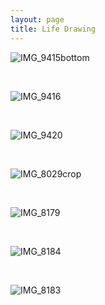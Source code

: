 ```yaml
---
layout: page
title: Life Drawing
---
```


 
![IMG_9415bottom](https://github.com/patchschloss/patchschloss.github.io/assets/14957489/d01ab55a-5c35-4b4a-8845-ecaebfe7d499)
<p>&nbsp;</p>

![IMG_9416](https://github.com/patchschloss/patchschloss.github.io/assets/14957489/56640fe5-f886-4352-b684-ea41aa0d1c1b)
<p>&nbsp;</p>

![IMG_9420](https://github.com/patchschloss/patchschloss.github.io/assets/14957489/6d177c61-a7a7-432e-b1d3-e893b8b1258a)
<p>&nbsp;</p>

![IMG_8029crop](https://github.com/patchschloss/patchschloss.github.io/assets/14957489/bd150d47-90ee-4a9f-88f9-cbf226d325cc)
<p>&nbsp;</p>

![IMG_8179](https://github.com/patchschloss/patchschloss.github.io/assets/14957489/02eb7cb3-c5db-478c-8940-7a18cb91d9fe)
<p>&nbsp;</p>

![IMG_8184](https://github.com/patchschloss/patchschloss.github.io/assets/14957489/b87e1cc4-d89a-4415-8dc1-01451748da5a)
<p>&nbsp;</p>

![IMG_8183](https://github.com/patchschloss/patchschloss.github.io/assets/14957489/f9c2f877-833f-4403-b340-7067026d27ae)

